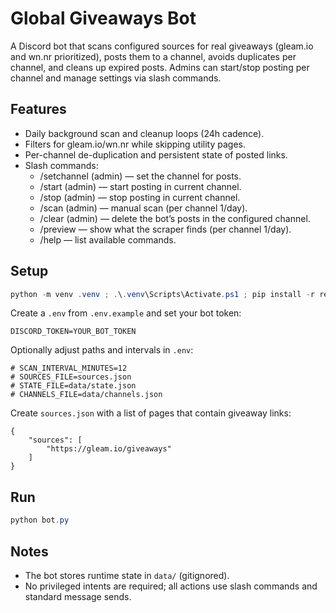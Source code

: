 # Global Giveaways Bot

A Discord bot that scans configured sources for real giveaways (gleam.io and wn.nr prioritized), posts them to a channel, avoids duplicates per channel, and cleans up expired posts. Admins can start/stop posting per channel and manage settings via slash commands.

## Features
- Daily background scan and cleanup loops (24h cadence).
- Filters for gleam.io/wn.nr while skipping utility pages.
- Per-channel de-duplication and persistent state of posted links.
- Slash commands:
	- /setchannel (admin) — set the channel for posts.
	- /start (admin) — start posting in current channel.
	- /stop (admin) — stop posting in current channel.
	- /scan (admin) — manual scan (per channel 1/day).
	- /clear (admin) — delete the bot’s posts in the configured channel.
	- /preview — show what the scraper finds (per channel 1/day).
	- /help — list available commands.

## Setup
```powershell
python -m venv .venv ; .\.venv\Scripts\Activate.ps1 ; pip install -r requirements.txt
```

Create a `.env` from `.env.example` and set your bot token:
```
DISCORD_TOKEN=YOUR_BOT_TOKEN
```

Optionally adjust paths and intervals in `.env`:
```
# SCAN_INTERVAL_MINUTES=12
# SOURCES_FILE=sources.json
# STATE_FILE=data/state.json
# CHANNELS_FILE=data/channels.json
```

Create `sources.json` with a list of pages that contain giveaway links:
```
{
	"sources": [
		"https://gleam.io/giveaways"
	]
}
```

## Run
```powershell
python bot.py
```

## Notes
- The bot stores runtime state in `data/` (gitignored).
- No privileged intents are required; all actions use slash commands and standard message sends.
